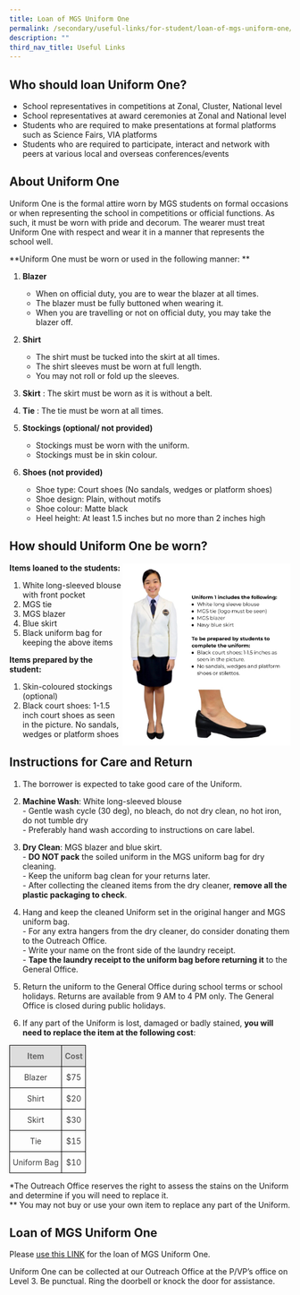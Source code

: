 ```yaml
---
title: Loan of MGS Uniform One
permalink: /secondary/useful-links/for-student/loan-of-mgs-uniform-one/
description: ""
third_nav_title: Useful Links
---
```

## Who should loan Uniform One?
*   School representatives in competitions at Zonal, Cluster, National level
*   School representatives at award ceremonies at Zonal and National level
*   Students who are required to make presentations at formal platforms such as Science Fairs, VIA platforms
*   Students who are required to participate, interact and network with peers at various local and overseas conferences/events


## About Uniform One
Uniform One is the formal attire worn by MGS students on formal occasions or when representing the school in competitions or official functions. As such, it must be worn with pride and decorum. The wearer must treat Uniform One with respect and wear it in a manner that represents the school well.

**Uniform One must be worn or used in the following manner:  **

1.  **Blazer**
	* When on official duty, you are to wear the blazer at all times.
	* The blazer must be fully buttoned when wearing it.
	* When you are travelling or not on official duty, you may take the blazer off.  


2.  **Shirt**
	* The shirt must be tucked into the skirt at all times.
	* The shirt sleeves must be worn at full length.
	* You may not roll or fold up the sleeves.  


3.  **Skirt**&nbsp;: The skirt must be worn as it is without a belt.  
      
    
4.  **Tie**&nbsp;: The tie must be worn at all times.  
      
    
5.  **Stockings (optional/ not provided)**
	* Stockings must be worn with the uniform.
	* Stockings must be in skin colour.  
    

6.  **Shoes (not provided)**
	* Shoe type: Court shoes (No sandals, wedges or platform shoes)
	* Shoe design: Plain, without motifs
	* Shoe colour: Matte black
	* Heel height: At least 1.5 inches but no more than 2 inches high


## How should Uniform One be worn?

<img src="/images/Common/loan-uniform1.jpg" style="width:60%" align="right">

**Items loaned to the students:**
1.  White long-sleeved blouse with front pocket
2.  MGS tie
3.  MGS blazer  
4.  Blue skirt  
5.  Black uniform bag for keeping the above items

**Items prepared by the student:**
1.  Skin-coloured stockings (optional)
2.  Black court shoes: 1-1.5 inch court shoes as seen in the picture. No sandals, wedges or platform shoes


## Instructions for Care and Return

1. The borrower is expected to take good care of the Uniform.  


2. **Machine Wash**: White long-sleeved blouse
<br>- Gentle wash cycle (30 deg), no bleach, do not dry clean, no hot iron, do not tumble dry
<br>- Preferably hand wash according to instructions on care label.


3. **Dry Clean**: MGS blazer and blue skirt.
<br>- **DO NOT pack**&nbsp;the soiled uniform in the MGS uniform bag for dry cleaning.&nbsp;
<br>- Keep the uniform bag clean for your returns later.
<br>- After collecting the cleaned items from the dry cleaner, **remove all the plastic packaging to check**. 


4. Hang and keep the cleaned Uniform set in the original hanger and MGS uniform bag. 
<br>- For any extra hangers from the dry cleaner, do consider donating them to the Outreach Office.
<br>- Write your name on the front side of the laundry receipt. 
<br>- **Tape the laundry receipt to the uniform bag before returning it** to the General Office.


5. Return the uniform to the General Office during school terms or school holidays. Returns are available from 9 AM to 4 PM only. The General Office is closed during public holidays.


6. If any part of the Uniform is lost, damaged or badly stained, **you will need to replace the item at the following cost**:

<style type="text/css">
.tg  {border-collapse:collapse;border-spacing:0;}
.tg td{border-color:black;border-style:solid;border-width:1px;
  overflow:hidden;padding:10px 5px;word-break:normal;}
.tg th{border-color:black;border-style:solid;border-width:1px;font-weight:normal;overflow:hidden;padding:10px 5px;word-break:normal;}
.tg .tg-5hwe{color:#3D3D3D;text-align:center;vertical-align:middle}
.tg .tg-feqv{background-color:#DDD;color:#666;font-weight:bold;text-align:center;vertical-align:middle}
</style>
<table class="tg">
<thead>
  <tr>
    <th class="tg-feqv"><span style="color:#666;background-color:#DDD">Item</span></th>
    <th class="tg-feqv"><span style="color:#666;background-color:#DDD">Cost</span></th>
  </tr>
</thead>
<tbody>
  <tr>
    <td class="tg-5hwe">Blazer</td>
    <td class="tg-5hwe">$75</td>
  </tr>
  <tr>
    <td class="tg-5hwe">Shirt</td>
    <td class="tg-5hwe">$20</td>
  </tr>
  <tr>
    <td class="tg-5hwe">Skirt</td>
    <td class="tg-5hwe">$30</td>
  </tr>
  <tr>
    <td class="tg-5hwe">Tie</td>
    <td class="tg-5hwe">$15</td>
  </tr>
  <tr>
    <td class="tg-5hwe">Uniform Bag</td>
    <td class="tg-5hwe">$10</td>
  </tr>
</tbody>
</table>

*The Outreach Office reserves the right to assess the stains on the Uniform and determine if you will need to replace it.  <br>
** You may not buy or use your own item to replace any part of the Uniform.


## Loan of MGS Uniform One
  
Please [use this LINK](https://docs.google.com/forms/d/e/1FAIpQLScu6bQdz1x6gAo8xruDzLvMOLrFg-Nq_Ws3eYHdJhVAWzZ7XA/viewform) for the loan of MGS Uniform One.  
  
Uniform One can be collected at our Outreach Office at the P/VP’s office on Level 3. Be punctual. Ring the doorbell or knock the door for assistance.